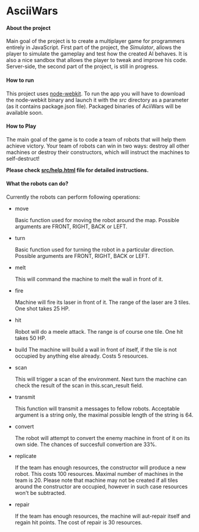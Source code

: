 # AsciiWars

#### About the project

Main goal of the project is to create a multiplayer game for programmers entirely in JavaScript.
First part of the project, the *Simulator*, allows the player to simulate the gameplay and test how the created AI behaves. It is also a nice sandbox that allows the player to tweak and improve his code.
Server-side, the second part of the project, is still in progress.

#### How to run

This project uses [node-webkit](https://github.com/rogerwang/node-webkit). To run the app you will have to download the node-webkit binary and launch it with the *src* directory as a parameter (as it contains package.json file).
Packaged binaries of AciiWars will be available soon.

#### How to Play

The main goal of the game is to code a team of robots that will help them achieve victory. Your team of robots can win in two ways: destroy all other machines or destroy their constructors, which will instruct the machines to self-destruct!

**Please check [**src/help.html**](http://htmlpreview.github.io/?http://github.com/sulewicz/awars/blob/standalone/src/help.html) file for detailed instructions.**

#### What the robots can do?

Currently the robots can perform following operations:

* move	

  Basic function used for moving the robot around the map. Possible arguments are FRONT, RIGHT, BACK or LEFT.

 * turn	
   
   Basic function used for turning the robot in a particular direction. Possible arguments are FRONT, RIGHT, BACK or LEFT.	
   
 * melt	
   
   This will command the machine to melt the wall in front of it.
   
 * fire
   
   Machine will fire its laser in front of it. The range of the laser are 3 tiles. One shot takes 25 HP.
 
 * hit

   Robot will do a meele attack. The range is of course one tile. One hit takes 50 HP.
   
 * build
   The machine will build a wall in front of itself, if the tile is not occupied by anything else already. Costs 5 resources.

 * scan
   
   This will trigger a scan of the environment. Next turn the machine can check the result of the scan in this.scan_result field.

 * transmit
 
   This function will transmit a messages to fellow robots. Acceptable argument is a string only, the maximal possible length of the string is 64.
   
 * convert	
 
   The robot will attempt to convert the enemy machine in front of it on its own side. The chances of succesfull convertion are 33%.
   
 * replicate
  
   If the team has enough resources, the constructor will produce a new robot. This costs 100 resources. Maximal number of machines in the team is 20. Please note that machine may not be created if all tiles around the constructor are occupied, however in such case resources won't be subtracted.
 
 * repair
 
   If the team has enough resources, the machine will aut-repair itself and regain hit points. The cost of repair is 30 resources.


